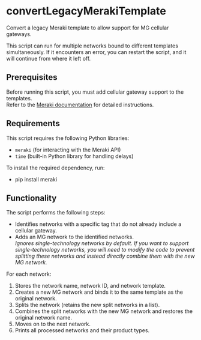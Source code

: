 # convertLegacyMerakiTemplate

Convert a legacy Meraki template to allow support for MG cellular gateways.

This script can run for multiple networks bound to different templates simultaneously. If it encounters an error, you can restart the script, and it will continue from where it left off.

## Prerequisites

Before running this script, you must add cellular gateway support to the templates.  
Refer to the [Meraki documentation](https://documentation.meraki.com/MG/MG_Best_Practices/MG_Templates_Best_Practices#section_8) for detailed instructions.

## Requirements

This script requires the following Python libraries:

- `meraki` (for interacting with the Meraki API)
- `time` (built-in Python library for handling delays)

To install the required dependency, run:

- pip install meraki

## Functionality

The script performs the following steps:

- Identifies networks with a specific tag that do not already include a cellular gateway.
- Adds an MG network to the identified networks.  
  *Ignores single-technology networks by default. If you want to support single-technology networks, you will need to modify the code to prevent splitting these networks and instead directly combine them with the new MG network.*

For each network:

1. Stores the network name, network ID, and network template.
2. Creates a new MG network and binds it to the same template as the original network.
3. Splits the network (retains the new split networks in a list).
4. Combines the split networks with the new MG network and restores the original network name.
5. Moves on to the next network.
6. Prints all processed networks and their product types.
